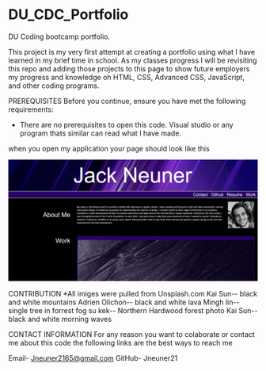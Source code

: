# DU_CDC_Portfolio

DU Coding bootcamp portfolio.

This project is my very first attempt at creating a portfolio using what I have learned in my brief time in school. As my classes progress I will be revisiting this repo and adding those projects to this page to show future employers my progress and knowledge oh HTML, CSS, Advanced CSS, JavaScript, and other coding programs.

PREREQUISITES
Before you continue, ensure you have met the following requirements:

- There are no prerequisites to open this code. Visual studio or any program thats similar can read what I have made.

when you open my application your page should look like this

![image of what page should look like](./assets/references/img.jpg)

CONTRIBUTION
\*All imiges were pulled from Unsplash.com
Kai Sun-- black and white mountains
Adrien Olichon-- black and white lava
Mingh lin-- single tree in forrest fog
su kek-- Northern Hardwood forest photo
Kai Sun-- black and white morning waves

CONTACT INFORMATION
For any reason you want to colaborate or contact me about this code the following links are the best ways to reach me

Email- Jneuner2165@gmail.com
GitHub- Jneuner21
